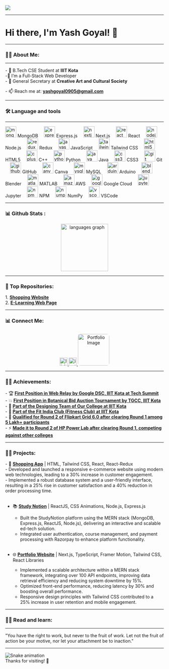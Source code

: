 <div align="left">
  <img src="https://visitor-badge.laobi.icu/badge?page_id=yashgoyal9.yashgoyal9&right_color=navy&left_text=Profile%20Views" />
</div>

<hr>

<h1 align="left">Hi there, I'm Yash Goyal! 🫡</h1>

<hr>

<script>
  let roles = ['Full-Stack Web Developer', 'Competitive Programmer', 'DSA Enthusiast'];
  let currentRoleIndex = 0;
  let roleElement = document.getElementById('role');

  function updateRole() {
    currentRoleIndex = (currentRoleIndex + 1) % roles.length;
    roleElement.innerHTML = roles[currentRoleIndex];
  }

  setInterval(updateRole, 2000); // Change every 2 seconds
</script>

<h3 align="left">👩‍💻  About Me:</h3>

<hr>

<p align="left">- 🎯 B.Tech CSE Student at <b>IIIT Kota</b> <br>-🌱 I’m a Full-Stack Web Developer <br>- 🎨 General Secretary at <b>Creative Art and Cultural Society</b>
  <br><p align="left">- 📫 Reach me at: <a href="mailto:yashgoyal0905@gmail.com"><strong>yashgoyal0905@gmail.com</strong></a></p>

<hr>

<h3 align="left">🛠 Language and tools</h3>

<hr>

<div align="left">
  <img src="https://cdn.jsdelivr.net/gh/devicons/devicon/icons/mongodb/mongodb-original.svg" height="35" alt="mongodb logo"  /> MongoDB
  <img width="11" />
  <img src="https://skillicons.dev/icons?i=express" height="35" alt="express logo"  /> Express.js
  <img width="11" />
  <img src="https://cdn.jsdelivr.net/gh/devicons/devicon/icons/nextjs/nextjs-original.svg" height="35" alt="nextjs logo"  /> Next.js
  <img width="11" />
  <img src="https://cdn.jsdelivr.net/gh/devicons/devicon/icons/react/react-original.svg" height="35" alt="react logo"  /> React
  <img width="11" />
  <img src="https://skillicons.dev/icons?i=nodejs" height="35" alt="nodejs logo"  /> Node.js
  <img width="11" />
  <img src="https://skillicons.dev/icons?i=redux" height="35" alt="redux logo"  /> Redux
  <img width="11" />
  <img src="https://cdn.simpleicons.org/javascript/F7DF1E" height="35" alt="javascript logo"  /> JavaScript
  <img width="11" />
  <img src="https://cdn.simpleicons.org/tailwindcss/06B6D4" height="35" alt="tailwindcss logo"  /> Tailwind CSS
  <img width="11" />
  <img src="https://skillicons.dev/icons?i=html" height="35" alt="html5 logo"  /> HTML5
  <img width="11" />
  <img src="https://skillicons.dev/icons?i=cpp" height="35" alt="cplusplus logo"  /> C++
  <img width="11" />
  <img src="https://skillicons.dev/icons?i=py" height="35" alt="python logo"  /> Python
  <img width="11" />
  <img src="https://cdn.jsdelivr.net/gh/devicons/devicon/icons/java/java-original.svg" height="35" alt="java logo"  /> Java
  <img width="11" />
  <img src="https://cdn.jsdelivr.net/gh/devicons/devicon/icons/css3/css3-original.svg" height="35" alt="css3 logo"  /> CSS3
  <img width="11" />
  <img src="https://cdn.simpleicons.org/git/F05032" height="35" alt="git logo"  /> Git
  <img width="11" />
  <img src="https://skillicons.dev/icons?i=github" height="35" alt="github logo"  /> GitHub
  <img width="11" />
  <img src="https://cdn.simpleicons.org/canva/00C4CC" height="35" alt="canva logo"  /> Canva
  <img width="11" />
  <img src="https://skillicons.dev/icons?i=mysql" height="35" alt="mysql logo"  /> MySQL
  <img width="11" />
  <img src="https://skillicons.dev/icons?i=arduino" height="35" alt="arduino logo"  /> Arduino
  <img width="11" />
  <img src="https://skillicons.dev/icons?i=blender" height="35" alt="blender logo"  /> Blender
  <img width="11" />
  <img src="https://cdn.jsdelivr.net/gh/devicons/devicon/icons/matlab/matlab-original.svg" height="35" alt="matlab logo"  /> MATLAB
  <img width="11" />
  <img src="https://cdn.jsdelivr.net/gh/devicons/devicon/icons/amazonwebservices/amazonwebservices-line-wordmark.svg" height="35" alt="amazonwebservices logo"  /> AWS
  <img width="11" />
  <img src="https://cdn.jsdelivr.net/gh/devicons/devicon/icons/googlecloud/googlecloud-original.svg" height="35" alt="googlecloud logo"  /> Google Cloud
  <img width="11" />
  <img src="https://cdn.jsdelivr.net/gh/devicons/devicon/icons/jupyter/jupyter-original.svg" height="35" alt="jupyter logo"  /> Jupyter
  <img width="11" />
  <img src="https://cdn.jsdelivr.net/gh/devicons/devicon/icons/npm/npm-original-wordmark.svg" height="35" alt="npm logo"  /> NPM
  <img width="11" />
  <img src="https://cdn.jsdelivr.net/gh/devicons/devicon/icons/numpy/numpy-original.svg" height="35" alt="numpy logo"  /> NumPy
  <img width="11" />
  <img src="https://cdn.jsdelivr.net/gh/devicons/devicon/icons/vscode/vscode-original.svg" height="35" alt="vscode logo"  /> VSCode
</div>

<hr>

<h3 align="left">📊  Github  Stats :</h3>
<div align="center">
  <img src="https://github-readme-stats.vercel.app/api/top-langs?username=yashgoyal9&locale=en&hide_title=false&layout=compact&card_width=320&langs_count=5&theme=dracula&hide_border=false&order=2" height="150" alt="languages graph"  />
</div>

<hr>

<h3 align="left">💫 Top Repositories:</h3>

<p align="left">
  1. <a href="https://shopping-website-self.vercel.app/" target="_blank"><strong>Shopping Website</strong></a><br>
  2. <a href="https://e-learning-web-page.vercel.app/" target="_blank"><strong>E-Learning Web Page</strong></a>
</p>

<hr>

<h3 align="left">📊 Connect Me:</h3>

<div align="center">
  <a href="https://www.linkedin.com/in/yashgoyal09/" target="_blank">
    <img src="https://img.shields.io/static/v1?message=LinkedIn&logo=linkedin&label=&color=0077B5&logoColor=white&labelColor=&style=for-the-badge" height="25" alt="linkedin logo" />
  </a>
  
  <a href="https://www.instagram.com/____yash_goyal/" target="_blank">
    <img src="https://img.shields.io/static/v1?message=Instagram&logo=instagram&label=&color=E4405F&logoColor=white&labelColor=&style=for-the-badge" height="25" alt="instagram logo" />
  </a>
  
 <a href="https://portfolio-yash-goyal.vercel.app/" target="_blank">
    <img src="https://img.shields.io/static/v1?message=portfolio&logo=portfolio&label=&color=brown&logoColor=white&labelColor=&style=for-the-badge" alt="Portfolio Image" width="100" height="100" style="border-radius: 8px; margin-top: 10px;" />
  </a>
</div>

<hr>

<h3 align="left">👩‍💻 Achievements:</h3>

<p align="left">
 - 🏆 <a href="https://drive.google.com/file/d/10nDjpSCsxW27HS4k6h7imhZp4QrIAC8q/view" target="_blank"><strong>First Position in <b>Web Relay</b> by Google DSC, IIIT Kota at Tech Summit</strong></a><br>
- 💥 <a href="https://drive.google.com/file/d/1lmr38qIWjJ6X8Ma4j9CfhOl9R9U56GSq/view" target="_blank"><strong>First Position in <b>Botanical Bid</b> Auction Tournament by TGCC, IIIT Kota</strong></a><br>
- 🎨 <a href="https://drive.google.com/drive/folders/14UoPJwiJoi9uGNB5pSdD41R5iWV3oVWW?usp=sharing" target="_blank"><strong>Part of the Designing Team of Our College at IIIT Kota</strong></a><br>
- 🎨 <a href="https://drive.google.com/file/d/18kD9hFNuIWssZ5fDvGwAmP3pWQxDlPg3/view" target="_blank"><strong>Part of the Fit India Club (Fitness Club) at IIIT Kota</strong></a><br>
- 🚀 <a href="https://drive.google.com/file/d/1XbatIauRJTefECPFTKeo8mDhrgM7iRgZ/view" target="_blank"><strong>Qualified for Round 2 of Flipkart Grid 6.0 after clearing Round 1 among 5 Lakh+ participants</strong></a><br>
- ⚡ <a href="https://drive.google.com/file/d/1hpXxU3VZa2qWrTDxPmsUiZml44bS2_sj/view" target="_blank"><strong>Made it to Round 2 of HP Power Lab after clearing Round 1, competing against other colleges</strong></a><br>

</p>

<hr>

<h3 align="left">👩‍💻 Projects:</h3>

<p align="left">
  - 🛒 <a href="https://shopping-website-self.vercel.app/" target="_blank"><strong>Shopping App</strong></a> | HTML, Tailwind CSS, React, React-Redux<br>
    - Developed and launched a responsive e-commerce website using modern web technologies, leading to a 30% increase in customer engagement.<br>
    - Implemented a robust database system and a user-friendly interface, resulting in a 25% rise in customer satisfaction and a 40% reduction in order processing time.<br><br>
  
  - 📚 <a href="https://e-learning-web-page.vercel.app/" target="_blank"><strong>Study Notion</strong></a> | ReactJS, CSS Animations, Node.js, Express.js<br>
    - Built the StudyNotion platform using the MERN stack (MongoDB, Express.js, ReactJS, Node.js), delivering an interactive and scalable ed-tech solution.<br>
    - Integrated user authentication, course management, and payment processing with Razorpay to enhance platform functionality.<br><br>
  
  - 🌐 <a href="https://your-portfolio-link.com" target="_blank"><strong>Portfolio Website</strong></a> | Next.js, TypeScript, Framer Motion, Tailwind CSS, React Libraries<br>
    - Implemented a scalable architecture within a MERN stack framework, integrating over 100 API endpoints, improving data retrieval efficiency and reducing system downtime by 15%.<br>
    - Optimized front-end performance, reducing latency by 30% and boosting overall performance.<br>
    - Responsive design principles with Tailwind CSS contributed to a 25% increase in user retention and mobile engagement.
</p>


<hr>

<h3 align="left">👩‍💻  Read and learn:</h3>

<hr>

<p align="left">"You have the right to work, but never to the fruit of work. Let not the fruit of action be your motive, nor let your attachment be to inaction."</p>

<hr>

<img src="https://raw.githubusercontent.com/yashgoyal9/yashgoyal9/output/snake.svg" alt="Snake animation" />


<!DOCTYPE html>
<html lang="en">
<head>
  <meta charset="UTF-8">
  <meta name="viewport" content="width=device-width, initial-scale=1.0">
  <title>Animated Thanks</title>
  <style>
    @keyframes bounce {
      0% { transform: translateY(0); }
      25% { transform: translateY(-10px); }
      50% { transform: translateY(0); }
      75% { transform: translateY(-10px); }
      100% { transform: translateY(0); }
    }

    .thanks-message {
      font-size: 2em;
      font-weight: bold;
      color: #4CAF50;
      text-align: center;
      animation: bounce 1s infinite;
    }
  </style>
</head>
<body>
  <div class="thanks-message">
    Thanks for visiting! 🎉
  </div>
</body>
</html>
